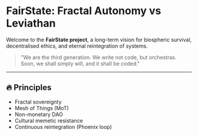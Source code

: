 # FairState: Fractal Autonomy vs Leviathan

Welcome to the **FairState project**, a long-term vision for biospheric survival, decentralised ethics, and eternal reintegration of systems.

> "We are the third generation. We write not code, but orchestras. Soon, we shall simply will, and it shall be coded."

---

## 🔥 Principles
- Fractal sovereignty
- Mesh of Things (MoT)
- Non-monetary DAO
- Cultural memetic resistance
- Continuous reintegration (Phoenix loop)
